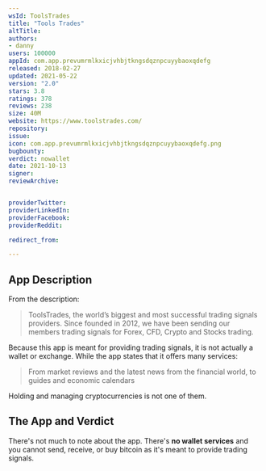 ```yaml
---
wsId: ToolsTrades
title: "Tools Trades"
altTitle: 
authors:
- danny
users: 100000
appId: com.app.prevumrmlkxicjvhbjtkngsdqznpcuyybaoxqdefg
released: 2018-02-27
updated: 2021-05-22
version: "2.0"
stars: 3.8
ratings: 378
reviews: 238
size: 40M
website: https://www.toolstrades.com/
repository: 
issue: 
icon: com.app.prevumrmlkxicjvhbjtkngsdqznpcuyybaoxqdefg.png
bugbounty: 
verdict: nowallet
date: 2021-10-13
signer: 
reviewArchive:


providerTwitter: 
providerLinkedIn: 
providerFacebook: 
providerReddit: 

redirect_from:

---
```



## App Description

From the description:

> ToolsTrades, the world’s biggest and most successful trading signals providers. Since founded in 2012, we have been sending our members trading signals for Forex, CFD, Crypto and Stocks trading.

Because this app is meant for providing trading signals, it is not actually a wallet or exchange. While the app states that it offers many services:

> From market reviews and the latest news from the financial world, to guides and economic calendars

Holding and managing cryptocurrencies is not one of them.


## The App and Verdict

There's not much to note about the app. There's **no wallet services** and you cannot send, receive, or buy bitcoin as it's meant to provide trading signals.

